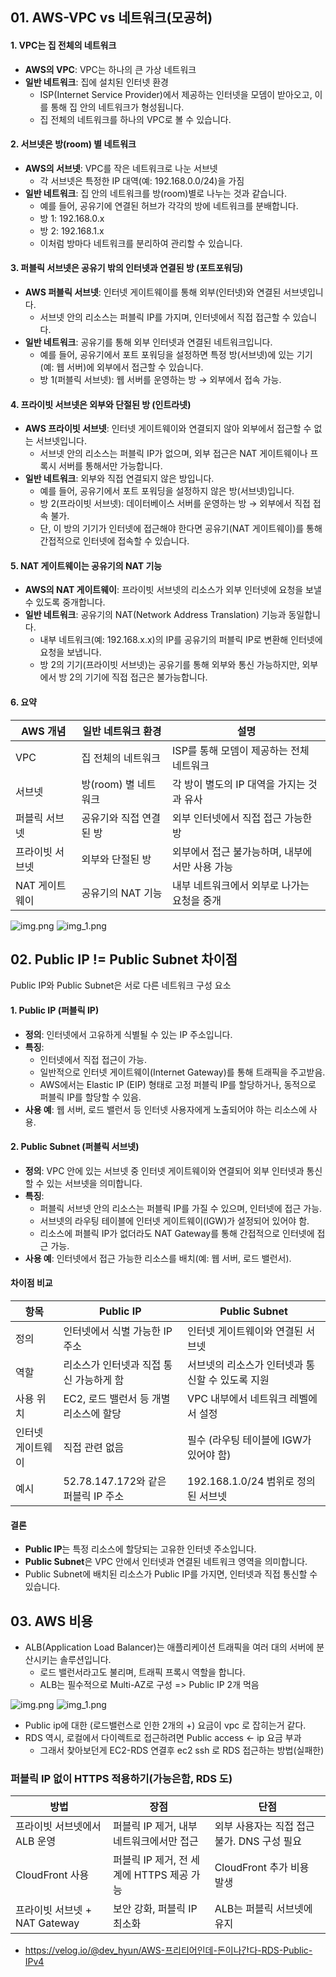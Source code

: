 ## 01. AWS-VPC vs 네트워크(모공허)

#### 1. VPC는 집 전체의 네트워크
- **AWS의 VPC**: VPC는 하나의 큰 가상 네트워크
- **일반 네트워크**: 집에 설치된 인터넷 환경
    - ISP(Internet Service Provider)에서 제공하는 인터넷을 모뎀이 받아오고, 이를 통해 집 안의 네트워크가 형성됩니다.
    - 집 전체의 네트워크를 하나의 VPC로 볼 수 있습니다.

#### 2. 서브넷은 방(room) 별 네트워크
- **AWS의 서브넷**: VPC를 작은 네트워크로 나눈 서브넷
    - 각 서브넷은 특정한 IP 대역(예: 192.168.0.0/24)을 가짐
- **일반 네트워크**: 집 안의 네트워크를 방(room)별로 나누는 것과 같습니다.
    - 예를 들어, 공유기에 연결된 허브가 각각의 방에 네트워크를 분배합니다.
    - 방 1: 192.168.0.x
    - 방 2: 192.168.1.x
    - 이처럼 방마다 네트워크를 분리하여 관리할 수 있습니다.

#### 3. 퍼블릭 서브넷은 공유기 밖의 인터넷과 연결된 방 (포트포워딩)
- **AWS 퍼블릭 서브넷**: 인터넷 게이트웨이를 통해 외부(인터넷)와 연결된 서브넷입니다.
    - 서브넷 안의 리소스는 퍼블릭 IP를 가지며, 인터넷에서 직접 접근할 수 있습니다.
- **일반 네트워크**: 공유기를 통해 외부 인터넷과 연결된 네트워크입니다.
    - 예를 들어, 공유기에서 포트 포워딩을 설정하면 특정 방(서브넷)에 있는 기기(예: 웹 서버)에 외부에서 접근할 수 있습니다.
    - 방 1(퍼블릭 서브넷): 웹 서버를 운영하는 방 → 외부에서 접속 가능.

#### 4. 프라이빗 서브넷은 외부와 단절된 방 (인트라넷)
- **AWS 프라이빗 서브넷**: 인터넷 게이트웨이와 연결되지 않아 외부에서 접근할 수 없는 서브넷입니다.
    - 서브넷 안의 리소스는 퍼블릭 IP가 없으며, 외부 접근은 NAT 게이트웨이나 프록시 서버를 통해서만 가능합니다.
- **일반 네트워크**: 외부와 직접 연결되지 않은 방입니다.
    - 예를 들어, 공유기에서 포트 포워딩을 설정하지 않은 방(서브넷)입니다.
    - 방 2(프라이빗 서브넷): 데이터베이스 서버를 운영하는 방 → 외부에서 직접 접속 불가.
    - 단, 이 방의 기기가 인터넷에 접근해야 한다면 공유기(NAT 게이트웨이)를 통해 간접적으로 인터넷에 접속할 수 있습니다.

#### 5. NAT 게이트웨이는 공유기의 NAT 기능
- **AWS의 NAT 게이트웨이**: 프라이빗 서브넷의 리소스가 외부 인터넷에 요청을 보낼 수 있도록 중개합니다.
- **일반 네트워크**: 공유기의 NAT(Network Address Translation) 기능과 동일합니다.
    - 내부 네트워크(예: 192.168.x.x)의 IP를 공유기의 퍼블릭 IP로 변환해 인터넷에 요청을 보냅니다.
    - 방 2의 기기(프라이빗 서브넷)는 공유기를 통해 외부와 통신 가능하지만, 외부에서 방 2의 기기에 직접 접근은 불가능합니다.

#### 6. 요약

| AWS 개념       | 일반 네트워크 환경                  | 설명                                                        |
|----------------|------------------------------------|-------------------------------------------------------------|
| VPC            | 집 전체의 네트워크                 | ISP를 통해 모뎀이 제공하는 전체 네트워크                    |
| 서브넷         | 방(room) 별 네트워크               | 각 방이 별도의 IP 대역을 가지는 것과 유사                   |
| 퍼블릭 서브넷  | 공유기와 직접 연결된 방            | 외부 인터넷에서 직접 접근 가능한 방                         |
| 프라이빗 서브넷| 외부와 단절된 방                   | 외부에서 접근 불가능하며, 내부에서만 사용 가능              |
| NAT 게이트웨이 | 공유기의 NAT 기능                  | 내부 네트워크에서 외부로 나가는 요청을 중개                |


![img.png](../img/2025/AWS-VPC.png)
![img_1.png](../img/2025/Real-VPC.png)


## 02. Public IP != Public Subnet 차이점

Public IP와 Public Subnet은 서로 다른 네트워크 구성 요소

#### 1. Public IP (퍼블릭 IP)
- **정의**: 인터넷에서 고유하게 식별될 수 있는 IP 주소입니다.
- **특징**:
  - 인터넷에서 직접 접근이 가능.
  - 일반적으로 인터넷 게이트웨이(Internet Gateway)를 통해 트래픽을 주고받음.
  - AWS에서는 Elastic IP (EIP) 형태로 고정 퍼블릭 IP를 할당하거나, 동적으로 퍼블릭 IP를 할당할 수 있음.
- **사용 예**: 웹 서버, 로드 밸런서 등 인터넷 사용자에게 노출되어야 하는 리소스에 사용.

#### 2. Public Subnet (퍼블릭 서브넷)
- **정의**: VPC 안에 있는 서브넷 중 인터넷 게이트웨이와 연결되어 외부 인터넷과 통신할 수 있는 서브넷을 의미합니다.
- **특징**:
  - 퍼블릭 서브넷 안의 리소스는 퍼블릭 IP를 가질 수 있으며, 인터넷에 접근 가능.
  - 서브넷의 라우팅 테이블에 인터넷 게이트웨이(IGW)가 설정되어 있어야 함.
  - 리소스에 퍼블릭 IP가 없더라도 NAT Gateway를 통해 간접적으로 인터넷에 접근 가능.
- **사용 예**: 인터넷에서 접근 가능한 리소스를 배치(예: 웹 서버, 로드 밸런서).

#### 차이점 비교

| 항목                | Public IP                          | Public Subnet                                     |
|-------------------|------------------------------------|--------------------------------------------------|
| 정의               | 인터넷에서 식별 가능한 IP 주소     | 인터넷 게이트웨이와 연결된 서브넷                  |
| 역할               | 리소스가 인터넷과 직접 통신 가능하게 함 | 서브넷의 리소스가 인터넷과 통신할 수 있도록 지원    |
| 사용 위치           | EC2, 로드 밸런서 등 개별 리소스에 할당 | VPC 내부에서 네트워크 레벨에서 설정                |
| 인터넷 게이트웨이    | 직접 관련 없음                     | 필수 (라우팅 테이블에 IGW가 있어야 함)              |
| 예시                | 52.78.147.172와 같은 퍼블릭 IP 주소 | 192.168.1.0/24 범위로 정의된 서브넷                |

#### 결론
- **Public IP**는 특정 리소스에 할당되는 고유한 인터넷 주소입니다.
- **Public Subnet**은 VPC 안에서 인터넷과 연결된 네트워크 영역을 의미합니다.
- Public Subnet에 배치된 리소스가 Public IP를 가지면, 인터넷과 직접 통신할 수 있습니다.



## 03. AWS 비용

- ALB(Application Load Balancer)는 애플리케이션 트래픽을 여러 대의 서버에 분산시키는 솔루션입니다.
  * 로드 밸런서라고도 불리며, 트래픽 프록시 역할을 합니다.
  * ALB는 필수적으로 Multi-AZ로 구성 => Public IP 2개 먹음

![img.png](../img/2025/awsBilling.png)
![img_1.png](../img/2025/PublicIpManager.png)

- Public ip에 대한 (로드밸런스로 인한 2개의 +) 요금이 vpc 로 잡히는거 같다.
- RDS 역시, 로컬에서 다이렉트로 접근하려면 Public access <- ip 요금 부과
  * 그래서 찾아보던게 EC2-RDS 연결후 ec2 ssh 로 RDS 접근하는 방법(실패한)

### 퍼블릭 IP 없이 HTTPS 적용하기(가능은함, RDS 도)

| 방법                                | 장점                                          | 단점                                             |
|-----------------------------------|---------------------------------------------|------------------------------------------------|
| 프라이빗 서브넷에서 ALB 운영      | 퍼블릭 IP 제거, 내부 네트워크에서만 접근       | 외부 사용자는 직접 접근 불가. DNS 구성 필요       |
| CloudFront 사용                    | 퍼블릭 IP 제거, 전 세계에 HTTPS 제공 가능      | CloudFront 추가 비용 발생                        |
| 프라이빗 서브넷 + NAT Gateway    | 보안 강화, 퍼블릭 IP 최소화                  | ALB는 퍼블릭 서브넷에 유지                       |


- https://velog.io/@dev_hyun/AWS-프리티어인데-돈이나간다-RDS-Public-IPv4